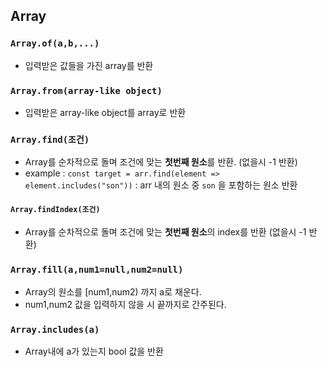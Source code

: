 ## Array

### `Array.of(a,b,...)`

- 입력받은 값들을 가진 array를 반환

### `Array.from(array-like object)`

- 입력받은 array-like object를 array로 반환

### `Array.find(조건)`

- Array를 순차적으로 돌며 조건에 맞는 **첫번째 원소**를 반환. (없을시 -1 반환)
- example : `const target = arr.find(element => element.includes("son"))` : arr 내의 원소 중 `son` 을 포함하는 원소 반환

#### `Array.findIndex(조건)`

- Array를 순차적으로 돌며 조건에 맞는 **첫번째 원소**의 index를 반환 (없을시 -1 반환)

### `Array.fill(a,num1=null,num2=null)`

- Array의 원소를 [num1,num2) 까지 a로 채운다.
- num1,num2 값을 입력하지 않을 시 끝까지로 간주된다.

### `Array.includes(a)`

- Array내에 a가 있는지 bool 값을 반환

